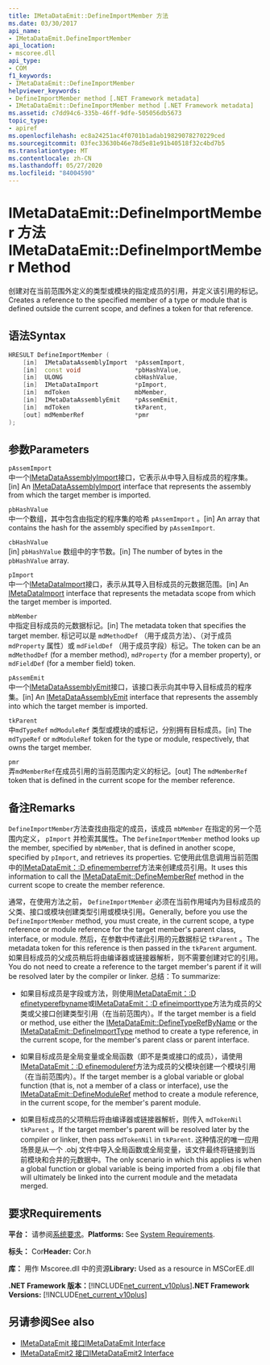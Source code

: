 ```yaml
---
title: IMetaDataEmit::DefineImportMember 方法
ms.date: 03/30/2017
api_name:
- IMetaDataEmit.DefineImportMember
api_location:
- mscoree.dll
api_type:
- COM
f1_keywords:
- IMetaDataEmit::DefineImportMember
helpviewer_keywords:
- DefineImportMember method [.NET Framework metadata]
- IMetaDataEmit::DefineImportMember method [.NET Framework metadata]
ms.assetid: c7dd94c6-335b-46ff-9dfe-505056db5673
topic_type:
- apiref
ms.openlocfilehash: ec8a24251ac4f0701b1adab19829078270229ced
ms.sourcegitcommit: 03fec33630b46e78d5e81e91b40518f32c4bd7b5
ms.translationtype: MT
ms.contentlocale: zh-CN
ms.lasthandoff: 05/27/2020
ms.locfileid: "84004590"
---
```

# <a name="imetadataemitdefineimportmember-method"></a><span data-ttu-id="83217-102">IMetaDataEmit::DefineImportMember 方法</span><span class="sxs-lookup"><span data-stu-id="83217-102">IMetaDataEmit::DefineImportMember Method</span></span>
<span data-ttu-id="83217-103">创建对在当前范围外定义的类型或模块的指定成员的引用，并定义该引用的标记。</span><span class="sxs-lookup"><span data-stu-id="83217-103">Creates a reference to the specified member of a type or module that is defined outside the current scope, and defines a token for that reference.</span></span>  
  
## <a name="syntax"></a><span data-ttu-id="83217-104">语法</span><span class="sxs-lookup"><span data-stu-id="83217-104">Syntax</span></span>  
  
```cpp  
HRESULT DefineImportMember (
    [in]  IMetaDataAssemblyImport  *pAssemImport,
    [in]  const void               *pbHashValue,
    [in]  ULONG                    cbHashValue,  
    [in]  IMetaDataImport          *pImport,
    [in]  mdToken                  mbMember,
    [in]  IMetaDataAssemblyEmit    *pAssemEmit,
    [in]  mdToken                  tkParent,
    [out] mdMemberRef              *pmr
);  
```  
  
## <a name="parameters"></a><span data-ttu-id="83217-105">参数</span><span class="sxs-lookup"><span data-stu-id="83217-105">Parameters</span></span>  
 `pAssemImport`  
 <span data-ttu-id="83217-106">中一个[IMetaDataAssemblyImport](imetadataassemblyimport-interface.md)接口，它表示从中导入目标成员的程序集。</span><span class="sxs-lookup"><span data-stu-id="83217-106">[in] An [IMetaDataAssemblyImport](imetadataassemblyimport-interface.md) interface that represents the assembly from which the target member is imported.</span></span>  
  
 `pbHashValue`  
 <span data-ttu-id="83217-107">中一个数组，其中包含由指定的程序集的哈希 `pAssemImport` 。</span><span class="sxs-lookup"><span data-stu-id="83217-107">[in] An array that contains the hash for the assembly specified by `pAssemImport`.</span></span>  
  
 `cbHashValue`  
 <span data-ttu-id="83217-108">[in] `pbHashValue` 数组中的字节数。</span><span class="sxs-lookup"><span data-stu-id="83217-108">[in] The number of bytes in the `pbHashValue` array.</span></span>  
  
 `pImport`  
 <span data-ttu-id="83217-109">中一个[IMetaDataImport](imetadataimport-interface.md)接口，表示从其导入目标成员的元数据范围。</span><span class="sxs-lookup"><span data-stu-id="83217-109">[in] An [IMetaDataImport](imetadataimport-interface.md) interface that represents the metadata scope from which the target member is imported.</span></span>  
  
 `mbMember`  
 <span data-ttu-id="83217-110">中指定目标成员的元数据标记。</span><span class="sxs-lookup"><span data-stu-id="83217-110">[in] The metadata token that specifies the target member.</span></span> <span data-ttu-id="83217-111">标记可以是 `mdMethodDef` （用于成员方法）、（对于成员 `mdProperty` 属性）或 `mdFieldDef` （用于成员字段）标记。</span><span class="sxs-lookup"><span data-stu-id="83217-111">The token can be an `mdMethodDef` (for a member method), `mdProperty` (for a member property), or `mdFieldDef` (for a member field) token.</span></span>  
  
 `pAssemEmit`  
 <span data-ttu-id="83217-112">中一个[IMetaDataAssemblyEmit](imetadataassemblyemit-interface.md)接口，该接口表示向其中导入目标成员的程序集。</span><span class="sxs-lookup"><span data-stu-id="83217-112">[in] An [IMetaDataAssemblyEmit](imetadataassemblyemit-interface.md) interface that represents the assembly into which the target member is imported.</span></span>  
  
 `tkParent`  
 <span data-ttu-id="83217-113">中`mdTypeRef` `mdModuleRef` 类型或模块的或标记，分别拥有目标成员。</span><span class="sxs-lookup"><span data-stu-id="83217-113">[in] The `mdTypeRef` or `mdModuleRef` token for the type or module, respectively, that owns the target member.</span></span>  
  
 `pmr`  
 <span data-ttu-id="83217-114">弄`mdMemberRef`在成员引用的当前范围内定义的标记。</span><span class="sxs-lookup"><span data-stu-id="83217-114">[out] The `mdMemberRef` token that is defined in the current scope for the member reference.</span></span>  
  
## <a name="remarks"></a><span data-ttu-id="83217-115">备注</span><span class="sxs-lookup"><span data-stu-id="83217-115">Remarks</span></span>  
 <span data-ttu-id="83217-116">`DefineImportMember`方法查找由指定的成员，该成员 `mbMember` 在指定的另一个范围内定义， `pImport` 并检索其属性。</span><span class="sxs-lookup"><span data-stu-id="83217-116">The `DefineImportMember` method looks up the member, specified by `mbMember`, that is defined in another scope, specified by `pImport`, and retrieves its properties.</span></span> <span data-ttu-id="83217-117">它使用此信息调用当前范围中的[IMetaDataEmit：:D efinememberref](imetadataemit-definememberref-method.md)方法来创建成员引用。</span><span class="sxs-lookup"><span data-stu-id="83217-117">It uses this information to call the [IMetaDataEmit::DefineMemberRef](imetadataemit-definememberref-method.md) method in the current scope to create the member reference.</span></span>  
  
 <span data-ttu-id="83217-118">通常，在使用方法之前， `DefineImportMember` 必须在当前作用域内为目标成员的父类、接口或模块创建类型引用或模块引用。</span><span class="sxs-lookup"><span data-stu-id="83217-118">Generally, before you use the `DefineImportMember` method, you must create, in the current scope, a type reference or module reference for the target member's parent class, interface, or module.</span></span> <span data-ttu-id="83217-119">然后，在参数中传递此引用的元数据标记 `tkParent` 。</span><span class="sxs-lookup"><span data-stu-id="83217-119">The metadata token for this reference is then passed in the `tkParent` argument.</span></span> <span data-ttu-id="83217-120">如果目标成员的父成员稍后将由编译器或链接器解析，则不需要创建对它的引用。</span><span class="sxs-lookup"><span data-stu-id="83217-120">You do not need to create a reference to the target member's parent if it will be resolved later by the compiler or linker.</span></span> <span data-ttu-id="83217-121">总结：</span><span class="sxs-lookup"><span data-stu-id="83217-121">To summarize:</span></span>  
  
- <span data-ttu-id="83217-122">如果目标成员是字段或方法，则使用[IMetaDataEmit：:D efinetyperefbyname](../../../../docs/framework/unmanaged-api/metadata/imetadataemit-definetyperefbyname-method.md)或[IMetaDataEmit：:D efineimporttype](imetadataemit-defineimporttype-method.md)方法为成员的父类或父接口创建类型引用（在当前范围内）。</span><span class="sxs-lookup"><span data-stu-id="83217-122">If the target member is a field or method, use either the [IMetaDataEmit::DefineTypeRefByName](../../../../docs/framework/unmanaged-api/metadata/imetadataemit-definetyperefbyname-method.md) or the [IMetaDataEmit::DefineImportType](imetadataemit-defineimporttype-method.md) method to create a type reference, in the current scope, for the member's parent class or parent interface.</span></span>  
  
- <span data-ttu-id="83217-123">如果目标成员是全局变量或全局函数（即不是类或接口的成员），请使用[IMetaDataEmit：:D efinemoduleref](imetadataemit-definemoduleref-method.md)方法为成员的父模块创建一个模块引用（在当前范围内）。</span><span class="sxs-lookup"><span data-stu-id="83217-123">If the target member is a global variable or global function (that is, not a member of a class or interface), use the [IMetaDataEmit::DefineModuleRef](imetadataemit-definemoduleref-method.md) method to create a module reference, in the current scope, for the member's parent module.</span></span>  
  
- <span data-ttu-id="83217-124">如果目标成员的父项稍后将由编译器或链接器解析，则传入 `mdTokenNil` `tkParent` 。</span><span class="sxs-lookup"><span data-stu-id="83217-124">If the target member's parent will be resolved later by the compiler or linker, then pass `mdTokenNil` in `tkParent`.</span></span> <span data-ttu-id="83217-125">这种情况的唯一应用场景是从一个 .obj 文件中导入全局函数或全局变量，该文件最终将链接到当前模块和合并的元数据中。</span><span class="sxs-lookup"><span data-stu-id="83217-125">The only scenario in which this applies is when a global function or global variable is being imported from a .obj file that will ultimately be linked into the current module and the metadata merged.</span></span>  
  
## <a name="requirements"></a><span data-ttu-id="83217-126">要求</span><span class="sxs-lookup"><span data-stu-id="83217-126">Requirements</span></span>  
 <span data-ttu-id="83217-127">**平台：** 请参阅[系统要求](../../get-started/system-requirements.md)。</span><span class="sxs-lookup"><span data-stu-id="83217-127">**Platforms:** See [System Requirements](../../get-started/system-requirements.md).</span></span>  
  
 <span data-ttu-id="83217-128">**标头：** Cor</span><span class="sxs-lookup"><span data-stu-id="83217-128">**Header:** Cor.h</span></span>  
  
 <span data-ttu-id="83217-129">**库：** 用作 Mscoree.dll 中的资源</span><span class="sxs-lookup"><span data-stu-id="83217-129">**Library:** Used as a resource in MSCorEE.dll</span></span>  
  
 <span data-ttu-id="83217-130">**.NET Framework 版本：**[!INCLUDE[net_current_v10plus](../../../../includes/net-current-v10plus-md.md)]</span><span class="sxs-lookup"><span data-stu-id="83217-130">**.NET Framework Versions:** [!INCLUDE[net_current_v10plus](../../../../includes/net-current-v10plus-md.md)]</span></span>  
  
## <a name="see-also"></a><span data-ttu-id="83217-131">另请参阅</span><span class="sxs-lookup"><span data-stu-id="83217-131">See also</span></span>

- [<span data-ttu-id="83217-132">IMetaDataEmit 接口</span><span class="sxs-lookup"><span data-stu-id="83217-132">IMetaDataEmit Interface</span></span>](imetadataemit-interface.md)
- [<span data-ttu-id="83217-133">IMetaDataEmit2 接口</span><span class="sxs-lookup"><span data-stu-id="83217-133">IMetaDataEmit2 Interface</span></span>](imetadataemit2-interface.md)
